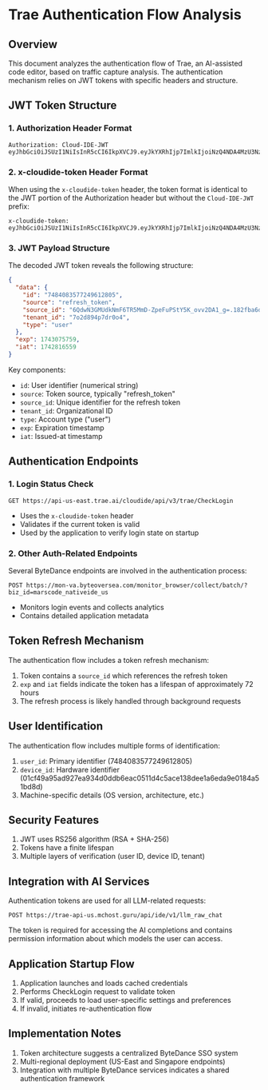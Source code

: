 # Trae Authentication Flow Analysis

## Overview

This document analyzes the authentication flow of Trae, an AI-assisted code editor, based on traffic capture analysis. The authentication mechanism relies on JWT tokens with specific headers and structure.

## JWT Token Structure

### 1. Authorization Header Format

```
Authorization: Cloud-IDE-JWT eyJhbGciOiJSUzI1NiIsInR5cCI6IkpXVCJ9.eyJkYXRhIjp7ImlkIjoiNzQ4NDA4MzU3NzI0OTYxMjgwNSIsInNvdXJjZSI6InJlZnJlc2hfdG9rZW4iLCJzb3VyY2VfaWQiOiI2UWR3TjNHTVVka05tRjZUUjVNbUQtWnBlRnVQU3RZNUtfb3Z2MkRBMV9nPS4xODJmYmE2ZDRjYjRkNWFiIiwidGVuYW50X2lkIjoiN28yZDg5NHA3ZHIwbzQiLCJ0eXBlIjoidXNlciJ9LCJleHAiOjE3NDMwNzU3NTksImlhdCI6MTc0MjgxNjU1OX0.mXQn1IWkG7AHjB22J8136278SVaAAALXTFPICQOoRoORDzw...
```

### 2. x-cloudide-token Header Format

When using the `x-cloudide-token` header, the token format is identical to the JWT portion of the Authorization header but without the `Cloud-IDE-JWT` prefix:

```
x-cloudide-token: eyJhbGciOiJSUzI1NiIsInR5cCI6IkpXVCJ9.eyJkYXRhIjp7ImlkIjoiNzQ4NDA4MzU3NzI0OTYxMjgwNSIsInNvdXJjZSI6InJlZnJlc2hfdG9rZW4iLCJzb3VyY2VfaWQiOiI2UWR3TjNHTVVka05tRjZUUjVNbUQtWnBlRnVQU3RZNUtfb3Z2MkRBMV9nPS4xODJmYmE2ZDRjYjRkNWFiIiwidGVuYW50X2lkIjoiN28yZDg5NHA3ZHIwbzQiLCJ0eXBlIjoidXNlciJ9LCJleHAiOjE3NDMwNzU3NTksImlhdCI6MTc0MjgxNjU1OX0.mXQn1IWkG7AHjB22J8136278SVaAAALXTFPICQOoRoORDzw...
```

### 3. JWT Payload Structure

The decoded JWT token reveals the following structure:

```json
{
  "data": {
    "id": "7484083577249612805",
    "source": "refresh_token",
    "source_id": "6QdwN3GMUdkNmF6TR5MmD-ZpeFuPStY5K_ovv2DA1_g=.182fba6d4cb4d5ab",
    "tenant_id": "7o2d894p7dr0o4",
    "type": "user"
  },
  "exp": 1743075759,
  "iat": 1742816559
}
```

Key components:
- `id`: User identifier (numerical string)
- `source`: Token source, typically "refresh_token"
- `source_id`: Unique identifier for the refresh token
- `tenant_id`: Organizational ID
- `type`: Account type ("user")
- `exp`: Expiration timestamp
- `iat`: Issued-at timestamp

## Authentication Endpoints

### 1. Login Status Check

```
GET https://api-us-east.trae.ai/cloudide/api/v3/trae/CheckLogin
```

- Uses the `x-cloudide-token` header
- Validates if the current token is valid
- Used by the application to verify login state on startup

### 2. Other Auth-Related Endpoints

Several ByteDance endpoints are involved in the authentication process:

```
POST https://mon-va.byteoversea.com/monitor_browser/collect/batch/?biz_id=marscode_nativeide_us
```

- Monitors login events and collects analytics
- Contains detailed application metadata

## Token Refresh Mechanism

The authentication flow includes a token refresh mechanism:

1. Token contains a `source_id` which references the refresh token
2. `exp` and `iat` fields indicate the token has a lifespan of approximately 72 hours
3. The refresh process is likely handled through background requests

## User Identification

The authentication flow includes multiple forms of identification:

1. `user_id`: Primary identifier (7484083577249612805)
2. `device_id`: Hardware identifier (01cf49a95ad927ea934d0ddb6eac0511d4c5ace138dee1a6eda9e0184a51bd8d)
3. Machine-specific details (OS version, architecture, etc.)

## Security Features

1. JWT uses RS256 algorithm (RSA + SHA-256)
2. Tokens have a finite lifespan
3. Multiple layers of verification (user ID, device ID, tenant)

## Integration with AI Services

Authentication tokens are used for all LLM-related requests:

```
POST https://trae-api-us.mchost.guru/api/ide/v1/llm_raw_chat
```

The token is required for accessing the AI completions and contains permission information about which models the user can access.

## Application Startup Flow

1. Application launches and loads cached credentials
2. Performs CheckLogin request to validate token
3. If valid, proceeds to load user-specific settings and preferences
4. If invalid, initiates re-authentication flow

## Implementation Notes

1. Token architecture suggests a centralized ByteDance SSO system
2. Multi-regional deployment (US-East and Singapore endpoints)
3. Integration with multiple ByteDance services indicates a shared authentication framework 